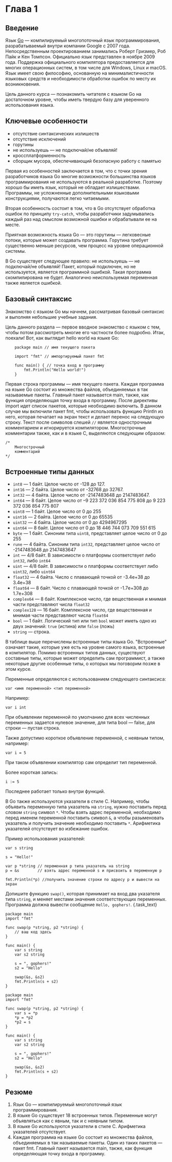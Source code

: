 # Глава 1
## Введение 
Язык [Go](https://ru.wikipedia.org/wiki/Go) — компилируемый многопоточный язык программирования, разрабатываемый внутри компании Google с 2007 года. Непосредственным проектированием занимались Роберт Гризмер, Роб Пайк и Кен Томпсон. Официально язык представлен в ноябре 2009 года. Поддержка официального компилятора предоставляется для многих операционных систем, в том числе для Windows, Linux и macOS. Язык имеет свою философию, основанную на минималистичности языковых средств и необходимости обработки ошибок по месту их возникновения. 

Цель данного курса — познакомить читателя с языком Go на достаточном уровне, чтобы иметь твердую базу для уверенного использования языка.

## Ключевые особенности

- отсутствие синтаксических излишеств
- отсутствие исключений
- горутины
- не используешь — не подключай/не объявляй!
- кроссплатформенность
- сборщик мусора, обеспечивающий безопасную работу с памятью

Первая из особенностей заключается в том, что с точки зрения разработчиков языка Go многие возможности большинства языков программирования не используются в реальной разработке. Поэтому хорошо бы иметь язык, который не обладает излишествами. Программы, не усложненные дополнительными языковыми конструкциями, получаются легко читаемыми. 

Вторая особенность состоит в том, что в Go отсутствует обработка ошибок по принципу `try-catch`, чтобы разработчики задумывались каждый раз над смыслом возможной ошибки и обрабатывали ее на месте. 

Приятная возможность языка Go — это горутины — легковесные потоки, которые может создавать программа. Горутина требует существенно меньше ресурсов, чем процесс на уровне операционной системы.

В Go существует следующее правило: не используешь — не подключай/не объявляй! Пакет, который подключен, но не используется, является программной ошибкой. Такая программа скомпилирована не будет. Аналогично неиспользуемая переменная также является ошибкой. 

## Базовый синтаксис 

Знакомство с языком Go мы начнем, рассматривая базовый синтаксис и выполняя небольшие учебные задания. 

Цель данного раздела — первое вводное знакомство с языком с тем, чтобы потом рассмотреть многие его частности более подробно. Итак, поехали! Вот, как выглядит hello world на языке Go: 
```golang
    package main // имя текущего пакета 

    import "fmt" // импортируемый пакет fmt 

    func main() { // точка вход в программу 
        fmt.Println("Hello world!") 
    }
```

Первая строка программы — имя текущего пакета. Каждая программа на языке Go состоит из множества файлов, объединяемых в так называемые пакеты. Главный пакет называется main, также, как функция определяющая точку входа в программу. После директивы import идет список пакетов, которые необходимо включить. В данном случае мы включили пакет fmt, чтобы использовать функцию Println из него, которая печатает на экран текст и делает перенос на следующую строку. Текст после символов слешей `//` является однострочным комментарием и игнорируется компилятором. Многострочные комментарии также, как и в языке C, выделяются следующим образом: 
```golang 
/*
    Многострочный
    комментарий
*/
```

## Встроенные типы данных
- `int8` —  1 байт. Целое число от -128 до 127.
- `int16` — 2 байта. Целое число от -32768 до 32767.
- `int32` — 4 байта. Целое число от -2147483648 до 2147483647.
- `int64` — 8 байт. Целое число от –9 223 372 036 854 775 808 до 9 223 372 036 854 775 807
- `uint8` — 1 байт. Целое число от 0 до 255
- `uint16` — 2 байта. Целое число от 0 до 65535
- `uint32` — 4 байта. Целое число от 0 до 4294967295
- `uint64` — 8 байт. Целое число от 0 до 18 446 744 073 709 551 615
- `byte` — 1 байт. Синоним типа `uint8`, представляет целое число от 0 до 255
- `rune` — 4 байта. Синоним типа `int32`, представляет целое число от -2147483648 до 2147483647
- `int` —  4/8 байт. В зависимости о платформы соответствует либо `int32`, либо `int64`
- `uint` — 4/8 байт. В зависимости о платформы соответствует либо `uint32`, либо `uint64`
- `float32` — 4 байта. Число с плавающей точкой от -3.4e+38 до 3.4e+38
- `float64` — 8 байт. Число с плавающей точкой от -1.7e+308 до 1.7e+308
- `complex64` — 8 байт. Комплексное число, где вещественная и мнимая части представляют числа `float32`
- `complex128` — 16 байт. Комплексное число, где вещественная и мнимая части представляют числа `float64`
- `bool` — 1 байт. Логический тип или тип `bool` может иметь одно из двух значений: `true` (истина) или `false` (ложь)
- `string` — строка.

В таблице выше перечислены встроенные типы языка Go. "Встроенные" означает такие, которые уже есть на уровне самого языка, встроенные в компилятор. Помимо встроенных типов данных, существуют составные типы, которые может определить сам программист, а также некоторые другие особенные типы, о которых мы поговорим позже в этом курсе.


Переменные определяются с использованием следующего синтаксиса: 
```
var <имя переменной> <тип переменной>
```

Например: 
```golang    
var i int
```

При объявлении переменной по умолчанию для всех численных переменных задается нулевое значение, для типа bool — false, для строки — пустая строка.

Также допустимо короткое объявление переменной, с неявным типом, например: 
```golang    
var i = 5
```
При таком объявлении компилятор сам определит тип переменной.

Более короткая запись:
```golang 
i := 5
```

Последнее работает только внутри функций.


В Go также используются указатели в стиле C. Например, чтобы объявить переменную типа указатель на `string`, нужно поставить перед словом `string` символ `*`. Чтобы взять адрес переменной, необходимо перед именем переменной поставить символ `&`, а чтобы разыменовать указатель и получить значение необходимо поставить `*`. Арифметика указателей отсутствует во избежание ошибок.

Пример использования указателей: 
```golang 
var s string

s = "Hello!"

var p *string // переменная p типа указатель на string 
p = &s        // взять адрес переменной s и присвоить в переменную p

fmt.Println(*p) //получить значение строки по адресу p и вывести на экран 
```


Допишите функцию `swap()`, которая принимает на вход два указателя типа `string`, и меняет местами значения соответствующих переменных. Программа должна вывести сообщение `Hello, gophers!`. {.task_text}

```golang {.task_source #golang_chapter_0010_task_0010}
package main
import "fmt"

func swap(p *string, p2 *string) {
	// ваш код здесь 
}

func main() {
	var s string
	var s2 string

	s = ", gophers!"
	s2 = "Hello"

	swap(&s, &s2)
	fmt.Println(s + s2)
}
```  
``` {.task_hint}
package main
import "fmt"

func swap(p *string, p2 *string) {
	var s = *p
	*p = *p2
	*p2 = s
}

func main() {
	var s string
	var s2 string

	s = ", gophers!"
	s2 = "Hello"

	swap(&s, &s2)
	fmt.Println(s + s2)
}
```


##  Резюме
1. Язык Go — компилируемый многопоточный язык программирования. 
2. В языке Go существует 18 встроенных типов. Переменные могут объявляться как с явным, так и с неявным типом. 
3. В языке Go используются указатели в стиле C. Арифметика указателей отсутствует.
4. Каждая программа на языке Go состоит из множества файлов, объединяемых в так называемые пакеты. Один из таких пакетов — пакет fmt. Главный пакет называется main, также, как функция определяющая точку входа в программу.
